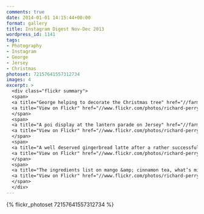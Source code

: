 ```yaml
---
comments: true
date: 2014-01-01 14:15:44+00:00
format: gallery
title: Instagram Digest Nov-Dec 2013
wordpress_id: 1141
tags:
- Photography
- Instagram
- George
- Jersey
- Christmas
photoset: 72157641557312734
images: 4
excerpt: >
  <div class="flickr summary">
  <span>
  <a title="George helping to decorate the Christmas tree" href="//farm4.staticflickr.com/3805/12791770153_0ced00926d_b.jpg" class="image cboxElement" rel="gallery5"><img src="//farm4.staticflickr.com/3805/12791770153_0ced00926d_q.jpg" alt="George helping to decorate the Christmas tree"></a>
  <a title="View on Flickr" href="//www.flickr.com/photos/richard-perry/12791770153/" class="flickrlink"> </a>
  </span>
  <span>
  <a title="A poi display at the lantern parade on Jersey" href="//farm4.staticflickr.com/3669/12791765313_7f276feb78_b.jpg" class="image cboxElement" rel="gallery5"><img src="//farm4.staticflickr.com/3669/12791765313_7f276feb78_q.jpg" alt="A poi display at the lantern parade on Jersey"></a>
  <a title="View on Flickr" href="//www.flickr.com/photos/richard-perry/12791765313/" class="flickrlink"> </a>
  </span>
  <span>
  <a title="A well deserved gingerbread latte after a rather successful shopping trip" href="//farm6.staticflickr.com/5533/12791763393_2efba8f6c0_b.jpg" class="image cboxElement" rel="gallery5"><img src="//farm6.staticflickr.com/5533/12791763393_2efba8f6c0_q.jpg" alt="A well deserved gingerbread latte after a rather successful shopping trip"></a>
  <a title="View on Flickr" href="//www.flickr.com/photos/richard-perry/12791763393/" class="flickrlink"> </a>
  </span>
  <span>
  <a title="The ingredients list on mango &amp; cinnamon tea, what’s missing??" href="//farm4.staticflickr.com/3704/12791772513_95fa781ab7_b.jpg" class="image cboxElement" rel="gallery5"><img src="//farm4.staticflickr.com/3704/12791772513_95fa781ab7_q.jpg" alt="The ingredients list on mango &amp; cinnamon tea, what’s missing??"></a>
  <a title="View on Flickr" href="//www.flickr.com/photos/richard-perry/12791772513/" class="flickrlink"> </a>
  </span>
  </div>
---
```


{% flickr_photoset 72157641557312734 %}
